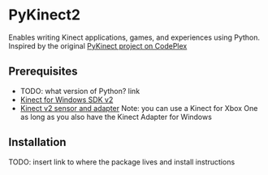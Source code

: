 # PyKinect2

Enables writing Kinect applications, games, and experiences using Python.  Inspired by the original [PyKinect project on CodePlex](http://pytools.codeplex.com/wikipage?title=PyKinect)

## Prerequisites
* TODO:  what version of Python?  link
* [Kinect for Windows SDK v2](http://aka.ms/k4wv2sdk)
* [Kinect v2 sensor and adapter](http://aka.ms/k4wv2purchase) Note:  you can use a Kinect for Xbox One as long as you also have the Kinect Adapter for Windows


## Installation
TODO:  insert link to where the package lives and install instructions
